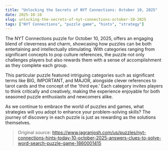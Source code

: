 ```yaml
---
title: "Unlocking the Secrets of NYT Connections: October 10, 2025"
date: 2025-10-10
slug: unlocking-the-secrets-of-nyt-connections-october-10-2025
tags: ["NYT Connections", "puzzle game", "hints", "strategy"]
---
```


The NYT Connections puzzle for October 10, 2025, offers an engaging blend of cleverness and charm, showcasing how puzzles can be both entertaining and intellectually stimulating. With categories ranging from significant concepts to pop culture references, the puzzle not only challenges players but also rewards them with a sense of accomplishment as they complete each group.

This particular puzzle featured intriguing categories such as significant terms like BIG, IMPORTANT, and MAJOR, alongside clever references to tarot cards and the concept of the 'third eye.' Each category invites players to think critically and creatively, making the experience enjoyable for both seasoned puzzle enthusiasts and newcomers alike.

As we continue to embrace the world of puzzles and games, what strategies will you adopt to enhance your problem-solving skills? The journey of discovery in each puzzle is just as rewarding as the solutions themselves.
> Original source: https://www.jagranjosh.com/us/puzzles/nyt-connections-hints-today-10-october-2025-answers-clues-to-solve-word-search-puzzle-game-1860001415
